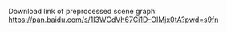 Download link of preprocessed scene graph: https://pan.baidu.com/s/1I3WCdVh67Ci1D-OIMjx0tA?pwd=s9fn
